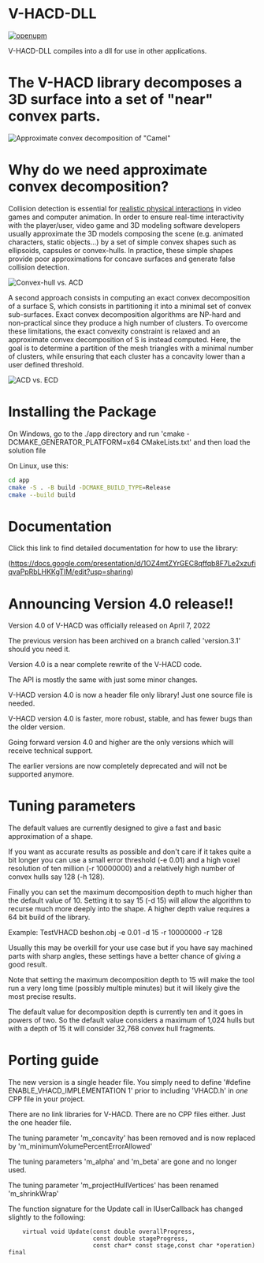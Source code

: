 # V-HACD-DLL

[![openupm](https://img.shields.io/npm/v/com.rhinox.open.vhacd?label=openupm&registry_uri=https://package.openupm.com)](https://openupm.com/packages/com.rhinox.open.vhacd/)


V-HACD-DLL compiles into a dll for use in other applications.

# The V-HACD library decomposes a 3D surface into a set of "near" convex parts.

![Approximate convex decomposition of "Camel"](doc/acd.png)

# Why do we need approximate convex decomposition?

Collision detection is essential for [realistic physical interactions](https://www.youtube.com/watch?v=oyjE5L4-1lQ) in video games and computer animation. In order to ensure real-time interactivity with the player/user, video game and 3D modeling software developers usually approximate the 3D models composing the scene (e.g. animated characters, static objects...) by a set of simple convex shapes such as ellipsoids, capsules or convex-hulls. In practice, these simple shapes provide poor approximations for concave surfaces and generate false collision detection.

![Convex-hull vs. ACD](doc/chvsacd.png)

A second approach consists in computing an exact convex decomposition of a surface S, which consists in partitioning it into a minimal set of convex sub-surfaces. Exact convex decomposition algorithms are NP-hard and non-practical since they produce a high number of clusters. To overcome these limitations, the exact convexity constraint is relaxed and an approximate convex decomposition of S is instead computed. Here, the goal is to determine a partition of the mesh triangles with a minimal number of clusters, while ensuring that each cluster has a concavity lower than a user defined threshold.

![ACD vs. ECD](doc/ecdvsacd.png)

# Installing the Package

On Windows, go to the ./app directory and run 'cmake -DCMAKE_GENERATOR_PLATFORM=x64 CMakeLists.txt' and then load the solution file

On Linux, use this:
```bash
cd app
cmake -S . -B build -DCMAKE_BUILD_TYPE=Release
cmake --build build
```

# Documentation
Click this link to find detailed documentation for how to use the library:

(https://docs.google.com/presentation/d/1OZ4mtZYrGEC8qffqb8F7Le2xzufiqvaPpRbLHKKgTIM/edit?usp=sharing)

# Announcing Version 4.0 release!!

Version 4.0 of V-HACD was officially released on April 7, 2022

The previous version has been archived on a branch called 'version.3.1' should you need it.

Version 4.0 is a near complete rewrite of the V-HACD code.

The API is mostly the same with just some minor changes.

V-HACD version 4.0 is now a header file only library!  Just one source file is needed.

V-HACD version 4.0 is faster, more robust, stable, and has fewer bugs than the older version.

Going forward version 4.0 and higher are the only versions which will receive technical support.

The earlier versions are now completely deprecated and will not be supported anymore.

# Tuning parameters

The default values are currently designed to give a fast and basic approximation of a shape.

If you want as accurate results as possible and don't care if it takes quite a bit longer you can use a small error threshold (-e 0.01) and a high voxel resolution of ten million (-r 10000000) and a relatively high number of convex hulls say 128 (-h 128).

Finally you can set the maximum decomposition depth to much higher than the default value of 10. Setting it to say 15 (-d 15) will allow the algorithm to recurse much more deeply into the shape. A higher depth value requires a 64 bit build of the library.

Example: TestVHACD beshon.obj -e 0.01 -d 15 -r 10000000 -r 128

Usually this may be overkill for your use case but if you have say machined parts with sharp angles, these settings have a better chance of giving a good result.

Note that setting the maximum decomposition depth to 15 will make the tool run a very long time (possibly multiple minutes) but it will likely give the most precise results.

The default value for decomposition depth is currently ten and it goes in powers of two. So the default value considers a maximum of 1,024 hulls but with a depth of 15 it will consider 32,768 convex hull fragments.

# Porting guide

The new version is a single header file. You simply need to define '#define ENABLE_VHACD_IMPLEMENTATION 1' prior to including 'VHACD.h' in *one* CPP file in your project.

There are no link libraries for V-HACD. There are no CPP files either. Just the one header file.

The tuning parameter 'm_concavity' has been removed and is now replaced by 'm_minimumVolumePercentErrorAllowed'

The tuning parameters 'm_alpha' and 'm_beta' are gone and no longer used.

The tuning parameter 'm_projectHullVertices' has been renamed 'm_shrinkWrap'

The function signature for the Update call in IUserCallback has changed slightly to the following:

        virtual void Update(const double overallProgress,
                            const double stageProgress,
                            const char* const stage,const char *operation) final
